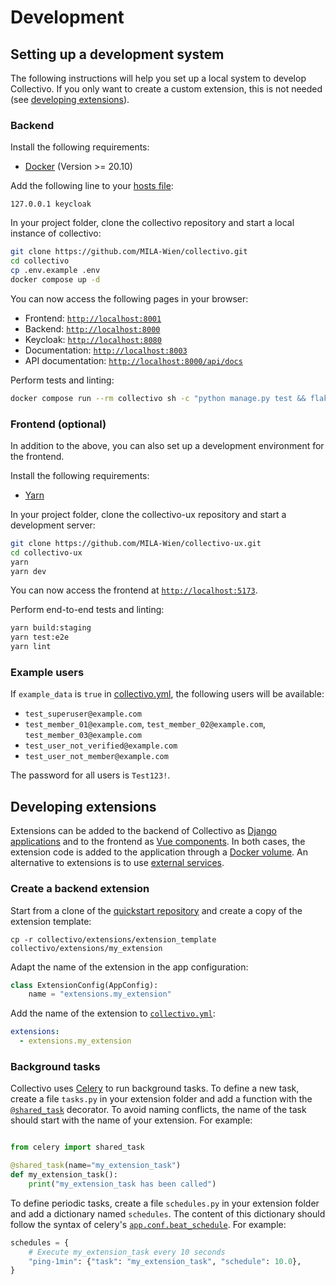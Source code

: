 # Development

## Setting up a development system

The following instructions will help you set up a local system to develop Collectivo. If you only want to create a custom extension, this is not needed (see [developing extensions](#developing-extensions)).

### Backend

Install the following requirements:

- [Docker](https://docs.docker.com/get-docker/) (Version >= 20.10)

Add the following line to your [hosts file](https://www.howtogeek.com/27350/beginner-geek-how-to-edit-your-hosts-file/):

```title="etc/hosts"
127.0.0.1 keycloak
```

In your project folder, clone the collectivo repository and start a local instance of collectivo:

```sh
git clone https://github.com/MILA-Wien/collectivo.git
cd collectivo
cp .env.example .env
docker compose up -d
```

You can now access the following pages in your browser:

- Frontend: [`http://localhost:8001`](http://localhost:8001)
- Backend: [`http://localhost:8000`](http://localhost:8000)
- Keycloak: [`http://localhost:8080`](http://localhost:8080)
- Documentation: [`http://localhost:8003`](http://localhost:8003)
- API documentation: [`http://localhost:8000/api/docs`](http://localhost:8000/api/docs)

Perform tests and linting:

```sh
docker compose run --rm collectivo sh -c "python manage.py test && flake8"
```

### Frontend (optional)

In addition to the above, you can also set up a development environment for the frontend.

Install the following requirements:

- [Yarn](https://classic.yarnpkg.com/lang/en/docs/install/)

In your project folder, clone the collectivo-ux repository and start a development server:

```sh
git clone https://github.com/MILA-Wien/collectivo-ux.git
cd collectivo-ux
yarn
yarn dev
```

You can now access the frontend at [`http://localhost:5173`](http://localhost:5173).

Perform end-to-end tests and linting:

```sh
yarn build:staging
yarn test:e2e
yarn lint
```

### Example users

If `example_data` is `true` in [collectivo.yml](reference.md#settings), the following users will be available:

- `test_superuser@example.com`
- `test_member_01@example.com`, `test_member_02@example.com`,
  `test_member_03@example.com`
- `test_user_not_verified@example.com`
- `test_user_not_member@example.com`

The password for all users is `Test123!`.

## Developing extensions

Extensions can be added to the backend of Collectivo as [Django applications](https://docs.djangoproject.com/en/4.2/ref/applications/) and to the frontend as [Vue components](https://vuejs.org/guide/introduction.html). In both cases, the extension code is added to the application through a [Docker volume](https://docs.docker.com/storage/volumes/). An alternative to extensions is to use [external services](extensions/components.md).

### Create a backend extension

Start from a clone of the [quickstart repository](quickstart.md) and create a copy of the extension template:

```shell
cp -r collectivo/extensions/extension_template collectivo/extensions/my_extension
```

Adapt the name of the extension in the app configuration:

```python title="collectivo/extensions/my_extension/apps.py"
class ExtensionConfig(AppConfig):
    name = "extensions.my_extension"
```

Add the name of the extension to [`collectivo.yml`](reference.md#settings):

```yaml title="collectivo/collectivo.yml"
extensions:
  - extensions.my_extension
```

### Background tasks

Collectivo uses [Celery](https://docs.celeryq.dev/en/stable/) to run background tasks. To define a new task, create a file `tasks.py` in your extension folder and add a function with the [`@shared_task`](https://docs.celeryq.dev/en/stable/django/first-steps-with-django.html#using-the-shared-task-decorator) decorator.
To avoid naming conflicts, the name of the task should start with the name of your extension. For example:

```python title="my_extension/tasks.py"

from celery import shared_task

@shared_task(name="my_extension_task")
def my_extension_task():
    print("my_extension_task has been called")
```

To define periodic tasks, create a file `schedules.py` in your extension folder and add a dictionary named `schedules`. The content of this dictionary should follow the syntax of celery's [`app.conf.beat_schedule`](https://docs.celeryq.dev/en/stable/userguide/configuration.html#std-setting-beat_schedule). For example:

```python title="my_extension/schedules.py"
schedules = {
    # Execute my_extension_task every 10 seconds
    "ping-1min": {"task": "my_extension_task", "schedule": 10.0},
}
```
